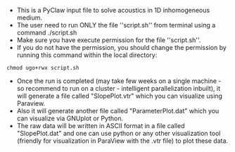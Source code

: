 - This is a PyClaw input file to solve acoustics in 1D inhomogeneous medium.
- The user need to run ONLY the file ''script.sh'' from terminal using a command ./script.sh
- Make sure you have execute permission for the file ''script.sh''.
- If you do not have the permission, you should change the permission by running this command within the local directory: 
```console
chmod ugo+rwx script.sh
```
- Once the run is completed (may take few weeks on a single machine - so recommend to run on a cluster - intelligent parallelization inbuilt), it will generate a file called "SlopePlot.vtr" which you can visualize using Paraview.
- Also it will generate another file called "ParameterPlot.dat" which you can visualize via GNUplot or Python.
- The raw data will be written in ASCII format in a file called "SlopePlot.dat" and one can use python or any other visualization tool (friendly for visualization in ParaView with the .vtr file) to plot these data.
